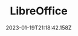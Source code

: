 ---
title: LibreOffice
# Before you add, verify that the language is supported. Use ISO 639-1 code only without country code. ms instead of ms_MY. If the source language is English, do not add to the list.
languages:
  - en
  - my
  - id
  - km
  - th
website: https://www.libreoffice.org/
cover: /files/libreoffice.jpg
tags:
  - Productivity & Browser
categories:
  - Digital Security Tools
credits: Text by Khairil Zhafri/EngageMedia.
date: 2023-01-19T21:18:42.158Z
---